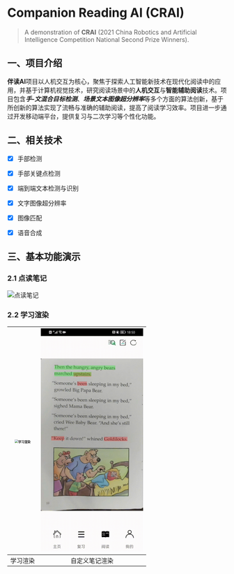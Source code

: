 # Companion Reading AI (CRAI)

> A demonstration of **CRAI** (2021 China Robotics and Artificial Intelligence Competition National Second Prize Winners).

## 一、项目介绍

**伴读AI**项目以人机交互为核心，聚焦于探索人工智能新技术在现代化阅读中的应用，并基于计算机视觉技术，研究阅读场景中的**人机交互**与**智能辅助阅读**技术。项目包含***手-文混合目标检测***、***场景文本图像超分辨率***等多个方面的算法创新，基于所创新的算法实现了流畅与准确的辅助阅读，提高了阅读学习效率。项目进一步通过开发移动端平台，提供复习与二次学习等个性化功能。



## 二、相关技术

- [x] 手部检测
- [x] 手部关键点检测
- [x] 端到端文本检测与识别
- [x] 文字图像超分辨率
- [x] 图像匹配
- [x] 语音合成



## 三、基本功能演示

### 2.1  点读笔记

![点读笔记](README.assets/点读笔记.gif)

### 2.2  学习渲染

| <img src="README.assets/学习渲染.gif" alt="学习渲染" style="zoom: 50%;" /> | <img src="README.assets/自定义笔记渲染.gif" alt="自定义笔记渲染" style="zoom: 50%;" /> |
| :----------------------------------------------------------: | :----------------------------------------------------------: |
|                           学习渲染                           |                        自定义笔记渲染                        |

